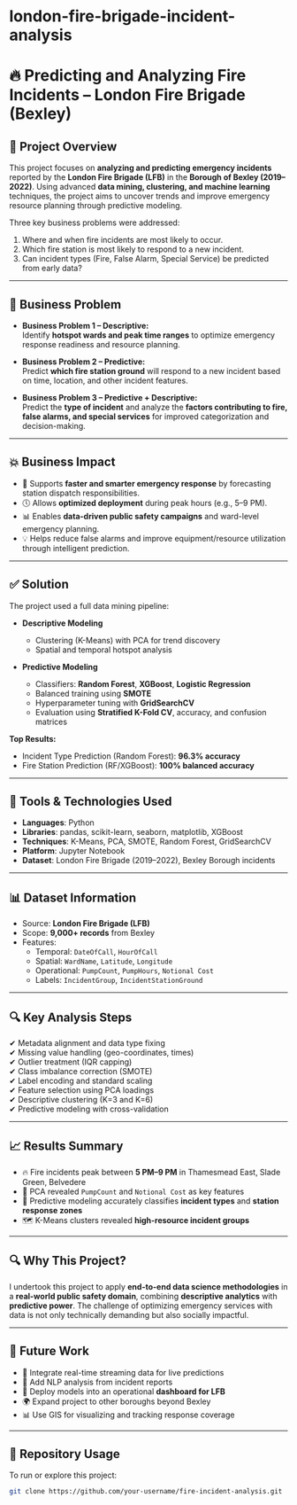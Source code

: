 # london-fire-brigade-incident-analysis
# 🔥 Predicting and Analyzing Fire Incidents – London Fire Brigade (Bexley)

## 📌 Project Overview  
This project focuses on **analyzing and predicting emergency incidents** reported by the **London Fire Brigade (LFB)** in the **Borough of Bexley (2019–2022)**. Using advanced **data mining, clustering, and machine learning** techniques, the project aims to uncover trends and improve emergency resource planning through predictive modeling.  

Three key business problems were addressed:  
1. Where and when fire incidents are most likely to occur.  
2. Which fire station is most likely to respond to a new incident.  
3. Can incident types (Fire, False Alarm, Special Service) be predicted from early data?

---

## 🧠 Business Problem  

- **Business Problem 1 – Descriptive:**  
  Identify **hotspot wards and peak time ranges** to optimize emergency response readiness and resource planning.

- **Business Problem 2 – Predictive:**  
  Predict **which fire station ground** will respond to a new incident based on time, location, and other incident features.

- **Business Problem 3 – Predictive + Descriptive:**  
  Predict the **type of incident** and analyze the **factors contributing to fire, false alarms, and special services** for improved categorization and decision-making.

---

## 💥 Business Impact  
- 🚒 Supports **faster and smarter emergency response** by forecasting station dispatch responsibilities.  
- 🕔 Allows **optimized deployment** during peak hours (e.g., 5–9 PM).  
- 📊 Enables **data-driven public safety campaigns** and ward-level emergency planning.  
- 💡 Helps reduce false alarms and improve equipment/resource utilization through intelligent prediction.  

---

## ✅ Solution  
The project used a full data mining pipeline:

- **Descriptive Modeling**  
  - Clustering (K-Means) with PCA for trend discovery  
  - Spatial and temporal hotspot analysis

- **Predictive Modeling**  
  - Classifiers: **Random Forest**, **XGBoost**, **Logistic Regression**  
  - Balanced training using **SMOTE**  
  - Hyperparameter tuning with **GridSearchCV**  
  - Evaluation using **Stratified K-Fold CV**, accuracy, and confusion matrices

**Top Results:**
- Incident Type Prediction (Random Forest): **96.3% accuracy**  
- Fire Station Prediction (RF/XGBoost): **100% balanced accuracy**

---

## 🧰 Tools & Technologies Used  
- **Languages**: Python  
- **Libraries**: pandas, scikit-learn, seaborn, matplotlib, XGBoost  
- **Techniques**: K-Means, PCA, SMOTE, Random Forest, GridSearchCV  
- **Platform**: Jupyter Notebook  
- **Dataset**: London Fire Brigade (2019–2022), Bexley Borough incidents  

---

## 📊 Dataset Information  
- Source: **London Fire Brigade (LFB)**  
- Scope: **9,000+ records** from Bexley  
- Features:  
  - Temporal: `DateOfCall`, `HourOfCall`  
  - Spatial: `WardName`, `Latitude`, `Longitude`  
  - Operational: `PumpCount`, `PumpHours`, `Notional Cost`  
  - Labels: `IncidentGroup`, `IncidentStationGround`

---

## 🔍 Key Analysis Steps  
✔ Metadata alignment and data type fixing  
✔ Missing value handling (geo-coordinates, times)  
✔ Outlier treatment (IQR capping)  
✔ Class imbalance correction (SMOTE)  
✔ Label encoding and standard scaling  
✔ Feature selection using PCA loadings  
✔ Descriptive clustering (K=3 and K=6)  
✔ Predictive modeling with cross-validation  

---

## 📈 Results Summary  
- 🔥 Fire incidents peak between **5 PM–9 PM** in Thamesmead East, Slade Green, Belvedere  
- 🧠 PCA revealed `PumpCount` and `Notional Cost` as key features  
- 🚓 Predictive modeling accurately classifies **incident types** and **station response zones**  
- 🗺️ K-Means clusters revealed **high-resource incident groups**

---

## 🔍 Why This Project?  
I undertook this project to apply **end-to-end data science methodologies** in a **real-world public safety domain**, combining **descriptive analytics** with **predictive power**. The challenge of optimizing emergency services with data is not only technically demanding but also socially impactful.

---

## 🚀 Future Work  
- 📌 Integrate real-time streaming data for live predictions  
- 🧠 Add NLP analysis from incident reports  
- 📡 Deploy models into an operational **dashboard for LFB**  
- 🌍 Expand project to other boroughs beyond Bexley  
- 📊 Use GIS for visualizing and tracking response coverage

---

## 📂 Repository Usage  
To run or explore this project:

```bash
git clone https://github.com/your-username/fire-incident-analysis.git
